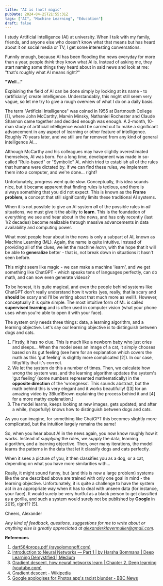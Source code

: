 ```yaml
---
title: "AI is (not) magic"
pubDate: 2024-04-25T21:55:31Z
tags: ["AI", "Machine Learning", "Education"]
draft: false
---
```


I study Artificial Intelligence (AI) at university. When I talk with my family, friends, and anyone else who doesn't know what that means but has heard about it on social media or TV, I get some interesting conversations. 

Funnily enough, because AI has been flooding the news everyday for more than a year, people *think* they know what AI is. Instead of asking me, they start naming some things they heard about in said news and look at me: "that's roughly what AI means right?"

**"Well..."**

Explaining the field of AI can be done simply by looking at its name - to (artificially) create intelligence. Understandably, this might still seem very vague, so let me try to give a rough overview of what I do on a daily basis.

The term "Artificial Intelligence" was coined in 1955 at Dartmouth College [1], where John McCarthy, Marvin Minsky, Nathaniel Rochester and Claude Shannon came together and decided enough was enough. A 2-month, 10-man study of artificial intelligence would be carried out to make a significant advancement in any aspect of learning or other feature of intelligence. Roughly 70 years later, and we still are far removed from any kind of general intelligence AI...

Although McCarthy and his colleagues may have slightly overestimated themselves, AI was born. For a long time, development was made in so-called "Rule-based" or "Symbolic" AI, which tried to establish all of the rules that humans were dictated by. If we can find these rules, we implement them into a computer, and we're done... right?

Unfortunately, progress went quite slow. Conceptually, this idea sounds nice, but it became apparent that finding rules is tedious, and there is always something that you did not expect. This is known as the **Frame problem**, a concept that still significantly limits these traditional AI systems.

When it is not possible to give an AI system *all* of the possible rules in *all* situations, we must give it the ability to **learn**. This is the foundation of everything we see and hear about in the news, and has only recently (last 1/2 decades) become realizable through massive advancements in data availability and computing power. 

What most people hear about in the news is only a subpart of AI, known as Machine Learning (ML). Again, the name is quite intuitive. Instead of providing all of the clues, we let the machine *learn*, with the hope that it will be able to **generalize** better - that is, not break down in situations it hasn't seen before. 

This might seem like magic - we can make a machine 'learn', and we get something like ChatGPT - which speaks tens of languages perfectly, can do math, and can now even generate videos? 

To be honest, it is quite magical, and even the people behind systems like ChatGPT don't really understand how it works (yes, really, that **is** scary and **should** be scary and I'll be writing about that much more as well!). However, conceptually it is quite simple. The most intuitive form of ML is called **supervised learning** and is often used in computer vision (what your phone uses when you're able to open it with your face). 

The system only needs three things: data, a learning algorithm, and a learning objective. Let's say our learning objective is to distinguish between dogs and cats.

1) Firstly, it has no clue. This is much like a newborn baby who just cries and sleeps... When the model sees an image of a cat, it simply chooses based on its gut feeling (see here for an explanation which covers the math as this 'gut feeling' is slightly more complicated [2]). In our case, fifty/fifty that it's correct.
2) We let the system do this a number of times. Then, we calculate how *wrong* the system was, and the learning algorithm updates the system's 'gut feeling' (some numbers represented mathematically) in the **opposite direction** of the 'wrongness'. This sounds abstract, but the math behind this is very elegant and it works beautifully! ([3] for an amazing video by 3Blue1Brown explaining the process behind it and [4] for a more mathy explanation.)
3) The model learns, keeps looking at new images, gets updated, and after a while, (hopefully) knows how to distinguish between dogs and cats.

As you can imagine, for something like ChatGPT this becomes slightly more complicated, but the intuition largely remains the same!

So, when you hear about AI in the news again, you now know roughly how it works. Instead of *supplying* the rules, we *supply* the data, learning algorithm, and a learning objective. Then, over many iterations, the model learns the patterns in the data that let it classify dogs and cats perfectly. 

When it sees a picture of you, it then classifies you as a dog, or a cat, depending on what you have more similarities with... 

Really, it might sound funny, but (and this is now a large problem) systems like the one described above are trained with only one goal in mind - the learning objective. Unfortunately, it is quite a challenge to have the system act in an appropriate way when it has to deal with unseen data (for instance, your face). It would surely be very hurtful as a black person to get classified as a gorilla, and such a system would surely not be published by **Google** in 2015, *right*?? [5].

Cheers, Alexander

*Any kind of feedback, questions, suggestions for me to write about or anything else is greatly appreciated at alexanderklavermuller@gmail.com*. 


**References**
1. [dart564props.pdf (raysolomonoff.com)](https://raysolomonoff.com/dartmouth/boxa/dart564props.pdf)
2. [Introduction to Neural Networks — Part 1 | by Harsha Bommana | Deep Learning Demystified | Medium](https://medium.com/deep-learning-demystified/introduction-to-neural-networks-part-1-e13f132c6d7e)
3. [Gradient descent, how neural networks learn | Chapter 2, Deep learning (youtube.com)](https://www.youtube.com/watch?v=IHZwWFHWa-w)
4. [Gradient descent - Wikipedia](https://en.wikipedia.org/wiki/Gradient_descent)
5. [Google apologises for Photos app's racist blunder - BBC News](https://www.bbc.com/news/technology-33347866) 